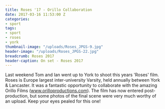 ```yaml
---
title: Roses '17 - Orillo Collaboration
date: 2017-03-16 11:53:00 Z
categories:
- sport
tags:
- sport
- roses
- york
thumbnail-image: "/uploads/Roses_JPGS-9.jpg"
header-image: "/uploads/Roses_JPGS-22.jpg"
breadcrumb: Roses 2017
header-caption: On set - Roses 2017
---
```


Last weekend Tom and Ian went up to York to shoot this years 'Roses' film. Roses is Europe largest inter-university Varsity, held annually between York & Lancaster. It was a fantastic opportunity to collaborate with the amazing Orillo Films (www.orilloproductions.com). The film has now entered post-production, but some photos of the final scene were very much worthy of an upload. Keep your eyes pealed for this one!